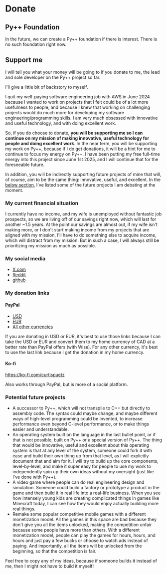 # Donate

## Py++ Foundation

In the future, we can create a Py++ foundation if there is interest. There is no such foundation right now.

## Support me

I will tell you what your money will be going to if you donate to me, the lead and sole developer on the Py++ project so far.

I'll give a little bit of backstory to myself.

I quit my well-paying software engineering job with AWS in June 2024 because I wanted to work on projects that I felt could be of a lot more usefulness to people, and because I knew that working on challenging projects would do much more for developing my software engineering/programming skills. I am very much obsessed with innovative and useful technology, and with doing excellent work.

So, if you do choose to donate, **you will be supporting me so I can continue on my mission of making innovative, useful technology for people and doing excellent work**. In the near term, you will be supporting my work on Py++, because if I do get donations, it will be a hint for me to continue to focus my energy on Py++. I have been putting my free full-time energy into this project since June 1st 2025, and I will continue that for the foreseeable future.

In addition, you will be indirectly supporting future projects of mine that will, of course, aim to be the same thing: innovative, useful, and excellent. In the [below section](#potential-future-projects), I've listed some of the future projects I am debating at the moment.

### My current financial situation

I currently have no income, and my wife is unemployed without fantastic job prospects, so we are living off of our savings right now, which will last for another ~1.5 years. At the point our savings are almost out, if my wife isn't making more, or I don't start making income from my projects that are aligned with my mission, I'll have to do something else to acquire income, which will distract from my mission. But in such a case, I will always still be prioritizing my mission as much as possible.

### My social media

- [X.com](https://x.com/curtispuetz)
- [Reddit](https://www.reddit.com/user/joeblow2322/)
- [github](https://github.com/curtispuetz)

### My donation links

#### PayPal

- [USD](https://www.paypal.com/donate/?hosted_button_id=AULDXVU3FRB22)
- [EUR](https://www.paypal.com/donate/?hosted_button_id=7EPBYJSMGTYBQ)
- [All other currencies](https://www.paypal.com/donate/?hosted_button_id=CSVAS56KK4WVN)

If you are donating in USD or EUR, it's best to use those links because I can take the USD or EUR and convert them to my home currency of CAD at a better rate than PayPal offers (with Wise). For any other currency, it's best to use the last link because I get the donation in my home currency.

#### Ko-fi

https://ko-fi.com/curtispuetz

Also works through PayPal, but is more of a social platform.

### Potential future projects

- A successor to Py++, which will not transpile to C++ but directly to assembly code. The syntax could maybe change, and maybe different ways of high-level programming could be invented, to increase performance even beyond C-level performance, or to make things easier and understandable.
- An operating system built on the language in the last bullet point, or if that is not possible, built on Py++ or a special version of Py++. The thing that would be innovative, useful and excellent about this operating system is that at any level of the system, someone could fork it with ease and build their own thing up from that level, as I will explicitly document that and aim for it. I will try to build up the core components, level-by-level, and make it super easy for people to use my work to independently spin up their own ideas without my oversight (just like I've done with Py++).
- A video game where people can do real engineering design and simulation. Someone could build a factory or prototype a product in the game and then build it in real life into a real-life business. When you see how intensely young kids are creating complicated things in games like Minecraft today, I can see how they would enjoy actually building more real things.
- Remake some popular competitive mobile games with a different monetization model. All the games in this space are bad because they don't give you all the items unlocked, making the competition unfair because some people have more than others. With a different monetization model, people can play the games for hours, hours, and hours and just pay a few bucks or choose to watch ads instead of paying. And importantly, all the items will be unlocked from the beginning, so that the competition is fair.

Feel free to copy any of my ideas, because if someone builds it instead of me, then I might not have to build it myself!
